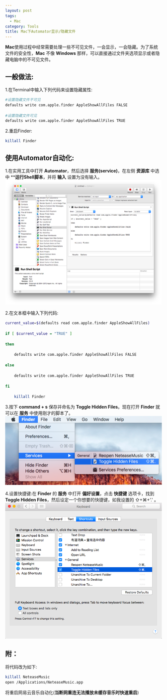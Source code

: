 ```yaml
---
layout: post
tags:
  - Mac
category: Tools
title: Mac下Automator显示/隐藏文件
---
```


**Mac**使用过程中经常需要处理一些不可见文件，一会显示，一会隐藏。为了系统文件的安全性，**Mac** 不像 **Windows** 那样，可以直接通过文件夹选项显示或者隐藏电脑中的不可见文件。

<!--more-->

## 一般做法:
1.在Terminal中输入下列代码来设置隐藏属性:


```bash
#设置隐藏文件不可见
defaults write com.apple.finder AppleShowAllFiles FALSE

#设置隐藏文件可见
defaults write com.apple.finder AppleShowAllFiles TRUE
```



2.重启Finder:


```bash
killall Finder
```


## 使用Automator自动化:
1.在实用工具中打开 **Automator**，然后选择 **服务(service)**，在左侧 **资源库** 中选中 ****运行Shell脚本**，并将 **输入** 设置为没有输入。
![Automator自动化界面](/assets/images/MacAuto.png)


2.在文本框中输入下列代码:
```bash
current_value=$(defaults read com.apple.finder AppleShowAllFiles)

if [ $current_value = "TRUE" ]

then

    defaults write com.apple.finder AppleShowAllFiles FALSE

else

    defaults write com.apple.finder AppleShowAllFiles TRUE

fi

    killall Finder
```


3.按下 **command + s** 保存并命名为 **Toggle Hidden Files**。现在打开 **Finder** 就可以在 **服务** 中使用刚才的脚本了。
![Finder 服务](/assets/images/MacAuto1.png)


4.设置快捷键:在 **Finder** 的 **服务** 中打开 **偏好设置**，点击 **快捷键** 选项卡，找到 **Toggle Hidden Files**，然后设定一个你想要的快捷键，如我设置的 ⇧+⌘+'.' 。
![快捷键设置](/assets/images/MacAuto2.png)



## 附：
将代码改为如下:
```bash
killall NeteaseMusic
open /Applications/NeteaseMusic.app
```
将重启网易云音乐自动化(**当断网重连无法播放未缓存音乐时快速重启**)


